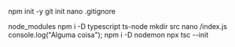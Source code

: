 npm init -y
git init
nano .gitignore

node_modules
npm i -D typescript ts-node
mkdir src
nano /index.js
console.log("Alguma coisa");
npm i -D nodemon
npx tsc --init
